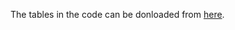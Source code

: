 The tables in the code can be donloaded from [here](https://patentsview.org/download/data-download-tables).
